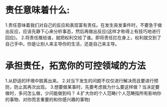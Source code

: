 # 责任意味着什么:
  1.责任意味着我们对自己的反应和表现富有责任。在发生突发事件时，不要急于做出反应，应该先静下心来分析事态，然后再做出反应(这样才称得上有技巧地进行回应)。
  2.将责任推给谁，就把权利交给了谁。即将责任拦在身上，权利就交到了自己手中。你是让别人来主导你的生活，还是自己来主导。

# 承担责任，拓宽你的可控领域的方法
1.从舒适的环境中脱离出来。
2.对当下发生的问题不仅仅进行解决而且要进行预防，防止其再次出现。
3.想要做某事时，先要考虑我为什么要这样做？当决定要做时，多问怎么做，少问能做到吗？
4.扩大你的个人范畴(个人范畴指所有影响你的事物、对你而言重要的和你感兴趣的事物)